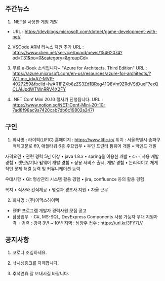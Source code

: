 ## 주간뉴스
1) .NET을 사용한 게임 개발
 - URL : https://devblogs.microsoft.com/dotnet/game-development-with-net/
 
2) VSCode ARM 리눅스 지원 추가 
URL : https://www.clien.net/service/board/news/15462074?od=T31&po=0&category=&groupCd=

3)  무료 e-Book 소식입니다~ "Azure for Architects, Third Edition"
URL : https://azure.microsoft.com/en-us/resources/azure-for-architects/?WT.mc_id=AZ-MVP-4027259&fbclid=IwAR1FZXb8zZS3Zd1BReg41Q8Vm9ZRdVStDueF7exQCLAlJpdWTWnRRV4X2FY

4) .NET Conf Mini 20.10 행사가 진행됩니다.
URL : https://www.notion.so/NET-Conf-Mini-20-10-7ad8f98ac9a7420cab7db6c19802a247)

## 구인
1) 회사명 : 라이픽(LIFIC)
홈페이지 : https://www.lific.io/
위치 : 서울특별시 송파구 백제고분로 69, 애플타워 6층
주요업무
• 무인 프린터 펌웨어 개발
• 백엔드 개발

자격요건
• 관련 경력 5년 이상
•  java 1.8.x
• spring을 이용한 개발
• c++ 사용 개발 경험
• 캣단말기나 펌웨어 개발 경험
• 상용 서비스 출시, 개발 경험
• 논리적이고 체계적인 문제 해결 능력 및 커뮤니케이션 능력

우대사항
• Git 형상관리 시스템 활용 경험
• jira, confluence 등의 활용 경험

복지 
• 식사와 간식제공
• 명절과 경조사 지원
• 자율 근무

2) 회사명 :  (주)이맥스하이텍

- ERP 프로그램 개발자 경력사원 모집 공고
- 담당업무
ㆍC#, MS-SQL, DevExpress Components 사용 가능자 우대
지원자격
ㆍ경력 : 경력 3년 ~ 10년
지역 : 남양주
접수 : https://url.kr/3FY7LV


## 공지사항

1) 코로나 조심하세요.

2) 낚시성링크를 자제합니다.

3) 추석연휴 잘 보내시길 바랍니다.
